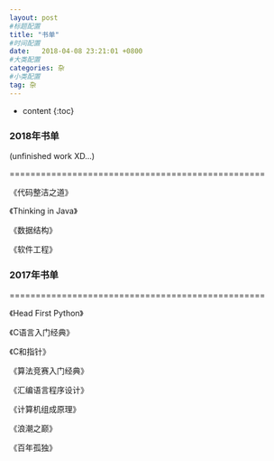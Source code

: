 ```yaml
---
layout: post
#标题配置
title: "书单"
#时间配置
date:   2018-04-08 23:21:01 +0800
#大类配置
categories: 杂
#小类配置
tag: 杂
---
```


* content
{:toc}
### 2018年书单  
(unfinished work XD...)  

=================================================   

《代码整洁之道》  

《Thinking in Java》  

《数据结构》  

《软件工程》  


### 2017年书单  

=================================================  


《Head First Python》  

《C语言入门经典》  

《C和指针》  

《算法竞赛入门经典》  

《汇编语言程序设计》  

《计算机组成原理》  

《浪潮之巅》 

《百年孤独》